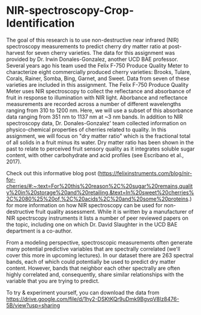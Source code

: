 # NIR-spectroscopy-Crop-Identification
The goal of this research is to use non-destructive near infrared (NIR) spectroscopy measurements to predict cherry dry matter ratio at post-harvest for seven cherry varieties.
The data for this assignment was provided by Dr. Irwin Donales-Gonzalez, another UCD BAE professor. Several years ago his team used the Felix F-750 Produce Quality Meter to characterize eight commercially produced cherry varieties: Brooks, Tulare, Corals, Rainer, Somba, Bing, Garnet, and Sweet. Data from seven of these varieties are included in this assignment. The Felix F-750 Produce Quality Meter uses NIR spectroscopy to collect the reflectance and absorbance of fruit in response to illumination with NIR light. Aborbance and reflectance measurements are recorded across a number of different wavelengths ranging from 310 to 1200 nm. Here, we will use a subset of this absorbance data ranging from 351 nm to 1137 nm at ~3 nm bands. In addition to NIR spectroscopy data, Dr. Donales-Gonzalez' team collected information on physico-chemical properties of cherries related to quality. In this assignment, we will focus on "dry matter ratio" which is the fractional total of all solids in a fruit minus its water. Dry matter ratio has been shown in the past to relate to perceived fruit sensory quality as it integrates soluble sugar content, with other carbohydrate and acid profiles (see Escribano et al., 2017).

Check out this informative blog post (https://felixinstruments.com/blog/nir-for-cherries/#:~:text=For%20this%20reason%2C%20sugar%20remains,quality%20in%20storage%20and%20retailing.&text=In%20sweet%20cherries%2C%2080%25%20of,%2C%20acids%2C%20and%20some%20proteins.) for more information on how NIR spectroscopy can be used for non-destructive fruit quality assessment. While it is written by a manufacturer of NIR spectrscopy instruments it lists a number of peer reviewed papers on the topic, including one on which Dr. David Slaughter in the UCD BAE department is a co-author.

From a modeling perspective, spectroscopic measurements often generate many potential predictive variables that are spectrally correlated (we'll cover this more in upcoming lectures). In our dataset there are 263 spectral bands, each of which could potentially be used to predict dry matter content. However, bands that neighbor each other spectrally are often highly correlated and, consequently, share similar relationships with the variable that you are trying to predict.

To try & experiment yourself, you can download the data from https://drive.google.com/file/d/1hy2-DSKtKQr9uDmk9BgvqV8lz8476-5B/view?usp=sharing
